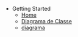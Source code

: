 - Getting Started
  - [Home](index.md)
  - [Diagrama de Classe](pages/diagrama.md)
  - [diagrama](pages/diagrama.md?id=exemplos-básicos)
